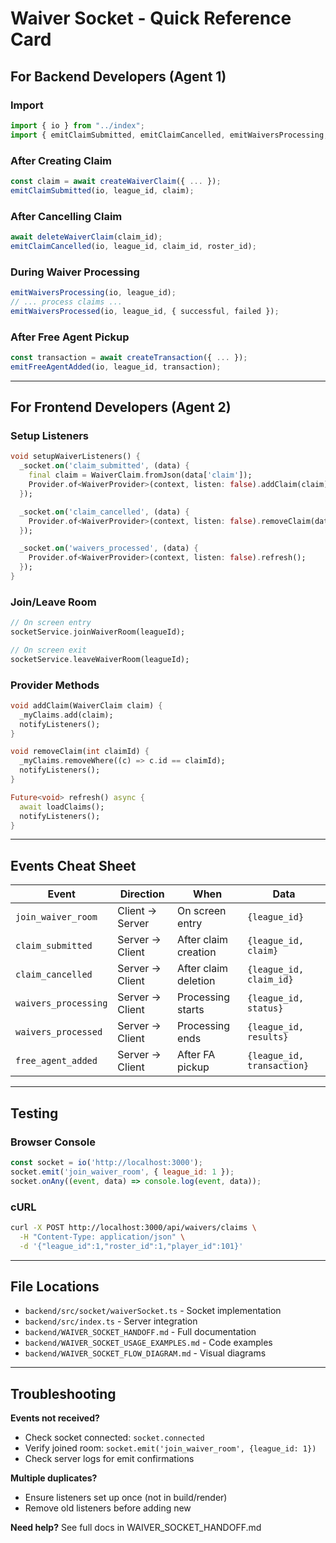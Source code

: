 # Waiver Socket - Quick Reference Card

## For Backend Developers (Agent 1)

### Import
```typescript
import { io } from "../index";
import { emitClaimSubmitted, emitClaimCancelled, emitWaiversProcessing, emitWaiversProcessed, emitFreeAgentAdded } from "../socket/waiverSocket";
```

### After Creating Claim
```typescript
const claim = await createWaiverClaim({ ... });
emitClaimSubmitted(io, league_id, claim);
```

### After Cancelling Claim
```typescript
await deleteWaiverClaim(claim_id);
emitClaimCancelled(io, league_id, claim_id, roster_id);
```

### During Waiver Processing
```typescript
emitWaiversProcessing(io, league_id);
// ... process claims ...
emitWaiversProcessed(io, league_id, { successful, failed });
```

### After Free Agent Pickup
```typescript
const transaction = await createTransaction({ ... });
emitFreeAgentAdded(io, league_id, transaction);
```

---

## For Frontend Developers (Agent 2)

### Setup Listeners
```dart
void setupWaiverListeners() {
  _socket.on('claim_submitted', (data) {
    final claim = WaiverClaim.fromJson(data['claim']);
    Provider.of<WaiverProvider>(context, listen: false).addClaim(claim);
  });

  _socket.on('claim_cancelled', (data) {
    Provider.of<WaiverProvider>(context, listen: false).removeClaim(data['claim_id']);
  });

  _socket.on('waivers_processed', (data) {
    Provider.of<WaiverProvider>(context, listen: false).refresh();
  });
}
```

### Join/Leave Room
```dart
// On screen entry
socketService.joinWaiverRoom(leagueId);

// On screen exit
socketService.leaveWaiverRoom(leagueId);
```

### Provider Methods
```dart
void addClaim(WaiverClaim claim) {
  _myClaims.add(claim);
  notifyListeners();
}

void removeClaim(int claimId) {
  _myClaims.removeWhere((c) => c.id == claimId);
  notifyListeners();
}

Future<void> refresh() async {
  await loadClaims();
  notifyListeners();
}
```

---

## Events Cheat Sheet

| Event | Direction | When | Data |
|-------|-----------|------|------|
| `join_waiver_room` | Client → Server | On screen entry | `{league_id}` |
| `claim_submitted` | Server → Client | After claim creation | `{league_id, claim}` |
| `claim_cancelled` | Server → Client | After claim deletion | `{league_id, claim_id}` |
| `waivers_processing` | Server → Client | Processing starts | `{league_id, status}` |
| `waivers_processed` | Server → Client | Processing ends | `{league_id, results}` |
| `free_agent_added` | Server → Client | After FA pickup | `{league_id, transaction}` |

---

## Testing

### Browser Console
```javascript
const socket = io('http://localhost:3000');
socket.emit('join_waiver_room', { league_id: 1 });
socket.onAny((event, data) => console.log(event, data));
```

### cURL
```bash
curl -X POST http://localhost:3000/api/waivers/claims \
  -H "Content-Type: application/json" \
  -d '{"league_id":1,"roster_id":1,"player_id":101}'
```

---

## File Locations

- `backend/src/socket/waiverSocket.ts` - Socket implementation
- `backend/src/index.ts` - Server integration
- `backend/WAIVER_SOCKET_HANDOFF.md` - Full documentation
- `backend/WAIVER_SOCKET_USAGE_EXAMPLES.md` - Code examples
- `backend/WAIVER_SOCKET_FLOW_DIAGRAM.md` - Visual diagrams

---

## Troubleshooting

**Events not received?**
- Check socket connected: `socket.connected`
- Verify joined room: `socket.emit('join_waiver_room', {league_id: 1})`
- Check server logs for emit confirmations

**Multiple duplicates?**
- Ensure listeners set up once (not in build/render)
- Remove old listeners before adding new

**Need help?**
See full docs in WAIVER_SOCKET_HANDOFF.md
